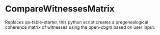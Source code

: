 # CompareWitnessesMatrix
Replaces qa-table-starter, this python script creates a pregenealogical coherence matrix of witnesses using the open-cbgm based on user input.
